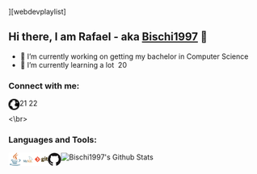 <!--
**Bischi1997/Bischi1997** is a ✨ _special_ ✨ repository because its `README.md` (this file) appears on your GitHub profile.

Here are some ideas to get you started:

- 🔭 I’m currently working on ...
- 🌱 I’m currently learning ...
- 👯 I’m looking to collaborate on ...
- 🤔 I’m looking for help with ...
- 💬 Ask me about ...
- 📫 How to reach me: ...
- 😄 Pronouns: ...
- ⚡ Fun fact: ...
-->
][webdevplaylist]
## Hi there, I am Rafael - aka [Bischi1997][github] 👋
- 🔭 I’m currently working on getting my bachelor in Computer Science
- 🌱 I’m currently learning a lot
​
20
### Connect with me:
21
[<img align="left" alt="github.com/Bischi1997" width="22px" src="https://raw.githubusercontent.com/iconic/open-iconic/master/svg/globe.svg" />][github]
22

<\br>

### Languages and Tools:
<img align="left" alt="Java" width="26px" src="https://raw.githubusercontent.com/github/explore/78df643247d429f6cc873026c0622819ad797942/topics/java/java.png" />
<img align="left" alt="MySQL" width="26px" src="https://raw.githubusercontent.com/github/explore/80688e429a7d4ef2fca1e82350fe8e3517d3494d/topics/mysql/mysql.png" />
<img align="left" alt="Git" width="26px" src="https://raw.githubusercontent.com/github/explore/80688e429a7d4ef2fca1e82350fe8e3517d3494d/topics/git/git.png" />
<img align="left" alt="GitHub" width="26px" src="https://raw.githubusercontent.com/github/explore/78df643247d429f6cc873026c0622819ad797942/topics/github/github.png" />



<img align="left" alt="Bischi1997's Github Stats" src="https://github-readme-stats.vercel.app/api?username=Bischi1997&show_icons=true&hide_border=true" />

[github]: https://github.com/Bischi1997

